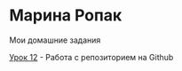 

# Марина Ропак
Мои домашние задания

[Урок 12](MarinaRopak.github.io/lesson_12/ "Моя готовая домашка") - Работа с репозиторием на Github 
